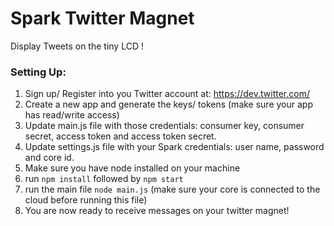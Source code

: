 Spark Twitter Magnet
==============

Display Tweets on the tiny LCD !

### Setting Up:
 1. Sign up/ Register into you Twitter account at: https://dev.twitter.com/
 2. Create a new app and generate the keys/ tokens (make sure your app has read/write access)
 3. Update main.js file with those credentials: consumer key, consumer secret, access token and access token secret.
 4. Update settings.js file with your Spark credentials: user name, password and core id.
 5. Make sure you have node installed on your machine
 6. run `npm install` followed by `npm start`
 7. run the main file `node main.js` (make sure your core is connected to the cloud before running this file)
 8. You are now ready to receive messages on your twitter magnet!
